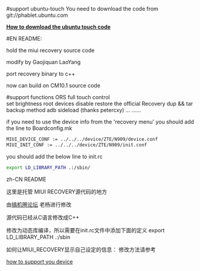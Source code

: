 

#support ubuntu-touch 
You need to download the code from git://phablet.ubuntu.com

<strong>[How to download the ubuntu touch code](https://wiki.ubuntu.com/Touch/AndroidDevel) </strong>

#EN README:

hold the miui recovery source code

modify by Gaojiquan LaoYang

port recovery binary to c++

now can build on CM10.1 source code

#support functions
ORS
full touch control  
set brightness
root devices
disable restore the official Recovery
dup && tar backup method 
adb sideload (thanks petercxy)
...
......

if you need to use the device info from the 'recovery menu'
you should add the line to Boardconfig.mk

```bash
MIUI_DEVICE_CONF := ../../../device/ZTE/N909/device.conf
MIUI_INIT_CONF := ../../../device/ZTE/N909/init.conf
```

you should add the below line to init.rc

```bash
export LD_LIBRARY_PATH .:/sbin/
```

zh-CN README

这里是托管 MIUI RECOVERY源代码的地方
 
由[搞机圈论坛](http://www.gaojiquan.com) 老杨进行修改

源代码已经从C语言修改成C++

修改为动态库编译，所以需要在init.rc文件中添加下面的定义
export LD_LIBRARY_PATH .:/sbin

如何让MIUI_RECOVERY显示自己设定的信息：
修改方法请参考

[how to support you device](devices/README.md)





